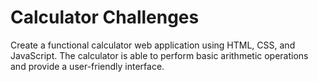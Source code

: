 # Calculator Challenges 
Create a functional calculator web application using HTML, CSS, and JavaScript. The calculator is able to perform basic arithmetic operations and provide a user-friendly interface.
